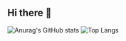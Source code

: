## Hi there 👋
![Anurag's GitHub stats](https://github-readme-stats.vercel.app/api?username=sunwoo162)
![Top Langs](https://github-readme-stats.vercel.app/api/top-langs/?username=sunwoo162&layout=compact&theme=tokyonight)

